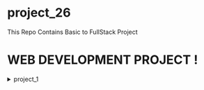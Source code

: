 # project_26
This Repo Contains Basic to FullStack Project

# WEB DEVELOPMENT PROJECT !

<details>
    <summary>project_1</summary>

- Textual Elegance - HTML Formating
- [Project_1 Assignment](./project_1/Images/Project-1.png)
- [Project_1 Answer](./project_1/)

</details>

</div>
<br>
